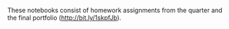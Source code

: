 These notebooks consist of homework assignments from the quarter and the final portfolio (http://bit.ly/1skpfJb).
